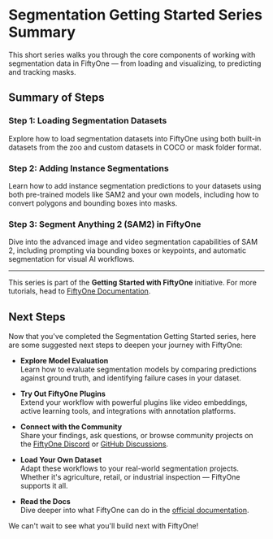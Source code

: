# Segmentation Getting Started Series Summary

This short series walks you through the core components of working with segmentation data in FiftyOne — from loading and visualizing, to predicting and tracking masks.

## Summary of Steps

### Step 1: Loading Segmentation Datasets

Explore how to load segmentation datasets into FiftyOne using both built-in datasets from the zoo and custom datasets in COCO or mask folder format.

### Step 2: Adding Instance Segmentations

Learn how to add instance segmentation predictions to your datasets using both pre-trained models like SAM2 and your own models, including how to convert polygons and bounding boxes into masks.

### Step 3: Segment Anything 2 (SAM2) in FiftyOne

Dive into the advanced image and video segmentation capabilities of SAM 2, including prompting via bounding boxes or keypoints, and automatic segmentation for visual AI workflows.

---

This series is part of the **Getting Started with FiftyOne** initiative. For more tutorials, head to [FiftyOne Documentation](https://beta-docs.voxel51.com/).


## Next Steps

Now that you've completed the Segmentation Getting Started series, here are some suggested next steps to deepen your journey with FiftyOne:

- **Explore Model Evaluation**  
  Learn how to evaluate segmentation models by comparing predictions against ground truth, and identifying failure cases in your dataset.

- **Try Out FiftyOne Plugins**  
  Extend your workflow with powerful plugins like video embeddings, active learning tools, and integrations with annotation platforms.

- **Connect with the Community**  
  Share your findings, ask questions, or browse community projects on the [FiftyOne Discord](https://community.voxel51.com) or [GitHub Discussions](https://tbd.com).

- **Load Your Own Dataset**  
  Adapt these workflows to your real-world segmentation projects. Whether it's agriculture, retail, or industrial inspection — FiftyOne supports it all.

- **Read the Docs**  
  Dive deeper into what FiftyOne can do in the [official documentation](https://beta-docs.voxel51.com/).

We can't wait to see what you'll build next with FiftyOne! 

